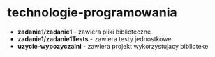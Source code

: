 # technologie-programowania

- **zadanie1/zadanie1** - zawiera pliki biblioteczne
- **zadanie1/zadanie1Tests** - zawiera testy jednostkowe
- **uzycie-wypozyczalni** - zawiera projekt wykorzystujacy biblioteke
